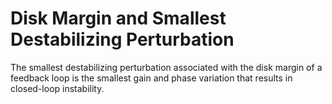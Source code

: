 # **Disk Margin and Smallest Destabilizing Perturbation**

The smallest destabilizing perturbation associated with the disk margin of a feedback loop is the smallest gain and phase variation that results in closed-loop instability.

